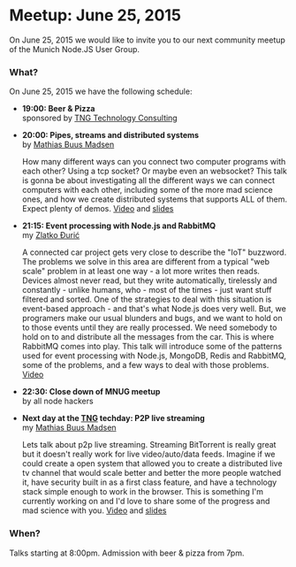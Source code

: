 # Meetup: June 25, 2015

On June 25, 2015 we would like to invite you to our next community meetup of the Munich Node.JS User Group. 

### What?

On June 25, 2015 we have the following schedule:


*   **19:00: Beer & Pizza**  
    sponsored by [TNG Technology Consulting](http://www.tngtech.com)
    
*   **20:00: Pipes, streams and distributed systems**  
    by [Mathias Buus Madsen](/speakers.html#mathiasb)
    
    How many different ways can you connect two computer programs with each
    other? Using a tcp socket? Or maybe even an websocket? This talk is gonna
    be about investigating all the different ways we can connect computers
    with each other, including some of the more mad science ones, and how we create
    distributed systems that supports ALL of them. Expect plenty of demos.
    [Video](https://www.youtube.com/watch?v=hiBalbJ2I2I) and
    [slides](https://github.com/mafintosh/slides/tree/gh-pages/tng-2015)
  
*   **21:15: Event processing with Node.js and RabbitMQ**  
    my [Zlatko Đurić](/speakers.html#zlatkod)
   
    A connected car project gets very close to describe the "IoT" buzzword.
    The problems we solve in this area are different from a typical "web scale"
    problem in at least one way - a lot more writes then reads. Devices almost
    never read, but they write automatically, tirelessly and constantly -
    unlike humans, who - most of the times - just want stuff filtered and
    sorted. One of the strategies to deal with this situation is event-based
    approach - and that's what Node.js does very well. But, we
    programers make our usual blunders and bugs, and we want to hold on to
    those events until they are really processed. We need somebody to hold
    on to and distribute all the messages from the car. This is where
    RabbitMQ comes into play. This talk will introduce some of the patterns
    used for event processing with Node.js, MongoDB, Redis and RabbitMQ,
    some of the problems, and a few ways to deal with those problems. [Video](https://youtu.be/UvXunxM1q6M)
   
*   **22:30: Close down of MNUG meetup**  
    by all node hackers
  
*   **Next day at the [TNG](http://www.tngtech.com) techday: P2P live streaming**  
    my [Mathias Buus Madsen](/speakers.html#mathiasb)
   
    Lets talk about p2p live streaming. Streaming BitTorrent is really great
    but it doesn't really work for live video/auto/data feeds. Imagine if we
    could create a open system that allowed you to create a distributed live tv
    channel that would scale better and better the more people watched it, have
    security built in as a first class feature, and have a technology stack
    simple enough to work in the browser. This is something I'm currently
    working on and I'd love to share some of the progress and mad science with
    you.
    [Video](https://www.youtube.com/watch?v=ioLRKF7fFYc&feature=youtu.be&a) and
    [slides](https://github.com/mafintosh/slides/tree/gh-pages/tng-2015)
   
### When?
 
Talks starting at 8:00pm. Admission with beer & pizza from 7pm.
